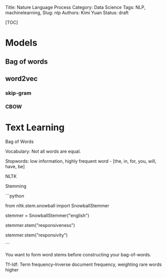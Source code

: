 Title: Nature Language Process
Category: Data Science
Tags: NLP, machinelearning, 
Slug: nlp
Authors: Kimi Yuan
Status: draft

[TOC]

# Models

## Bag of words





## word2vec

### skip-gram

### CBOW







# Text Learning

Bag of Words

Vocabulary: Not all words are equal.

Stopwords: low information, highly frequent word - [the, in, for, you, will, have, be]

NLTK

Stemming

\```python

from nltk.stem.snowball import SnowballStemmer

stemmer = SnowballStemmer("english")

stemmer.stem("responsiveness")

stemmer.stem("responsivity")

\```

You want to form word stems before constructing your bag-of-words.

Tf-Idf: Term frequency–Inverse document frequency, weighting rare words higher